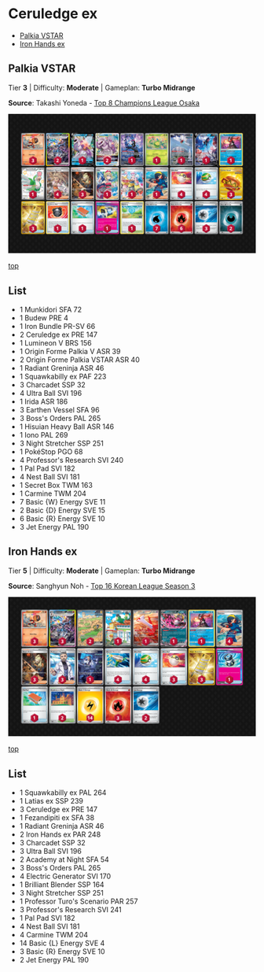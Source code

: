 # Ceruledge ex

* [Palkia VSTAR](#palkia-vstar)
* [Iron Hands ex](#iron-hands-ex)

## Palkia VSTAR

Tier **3** | Difficulty: **Moderate** | Gameplan: **Turbo Midrange**

**Source**: Takashi Yoneda - [Top 8 Champions League Osaka](https://limitlesstcg.com/decks/list/15068)

![decklist](../../!Images/Standard/15BRS-PRE/Ceruledge-Palkia.png)

[top](#ceruledge-ex)

## List
* 1 Munkidori SFA 72
* 1 Budew PRE 4
* 1 Iron Bundle PR-SV 66
* 2 Ceruledge ex PRE 147
* 1 Lumineon V BRS 156
* 1 Origin Forme Palkia V ASR 39
* 2 Origin Forme Palkia VSTAR ASR 40
* 1 Radiant Greninja ASR 46
* 1 Squawkabilly ex PAF 223
* 3 Charcadet SSP 32
* 4 Ultra Ball SVI 196
* 1 Irida ASR 186
* 3 Earthen Vessel SFA 96
* 3 Boss's Orders PAL 265
* 1 Hisuian Heavy Ball ASR 146
* 1 Iono PAL 269
* 3 Night Stretcher SSP 251
* 1 PokéStop PGO 68
* 4 Professor's Research SVI 240
* 1 Pal Pad SVI 182
* 4 Nest Ball SVI 181
* 1 Secret Box TWM 163
* 1 Carmine TWM 204
* 7 Basic {W} Energy SVE 11
* 2 Basic {D} Energy SVE 15
* 6 Basic {R} Energy SVE 10
* 3 Jet Energy PAL 190

## Iron Hands ex

Tier **5** | Difficulty: **Moderate** | Gameplan: **Turbo Midrange**

**Source**: Sanghyun Noh - [Top 16 Korean League Season 3](https://limitlesstcg.com/decks/list/15949)

![decklist](../../!Images/Standard/15BRS-PRE/Ceruledge-Iron%20Hands.png)

[top](#ceruledge-ex)

## List
* 1 Squawkabilly ex PAL 264
* 1 Latias ex SSP 239
* 3 Ceruledge ex PRE 147
* 1 Fezandipiti ex SFA 38
* 1 Radiant Greninja ASR 46
* 2 Iron Hands ex PAR 248
* 3 Charcadet SSP 32
* 3 Ultra Ball SVI 196
* 2 Academy at Night SFA 54
* 3 Boss's Orders PAL 265
* 4 Electric Generator SVI 170
* 1 Brilliant Blender SSP 164
* 3 Night Stretcher SSP 251
* 1 Professor Turo's Scenario PAR 257
* 3 Professor's Research SVI 241
* 1 Pal Pad SVI 182
* 4 Nest Ball SVI 181
* 4 Carmine TWM 204
* 14 Basic {L} Energy SVE 4
* 3 Basic {R} Energy SVE 10
* 2 Jet Energy PAL 190
